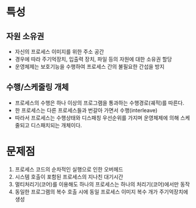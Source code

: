 # 특성
## 자원 소유권
- 자신의 프로세스 이미지를 위한 주소 공간
- 경우에 따라 주기억장치, 입출력 장치, 파일 등의 자원에 대한 소유권 할당
- 운영체제는 보호기능을 수행하여 프로세스 간의 불필요한 간섭을 방지
## 수행/스케줄링 개체
- 프로세스의 수행은 하나 이상의 프로그램을 통과하는 수행경로(궤적)를 따른다.
- 한 프로세스는 다른 프로세스들과 번갈아 가면서 수행(interleave)
- 따라서 프로세스는 수행상태와 디스패칭 우선순위를 가지며 운영체제에 의해 스케줄되고 디스패치되는 개체이다.

# 문제점
1. 프로세스 코드의 순차적인 실행으로 인한 오버헤드
2. 시스템 호출이 포함된 프로세스의 지나친 대기시간
3. 멀티처리기(코어)를 이용해도 하나의 프로세스는 하나의 처리기(코어)에서만 동작
4. 동일한 프로그램의 복수 호출 시에 동일 프로세스 이미지 복수 개가 주기억장치에 생성
